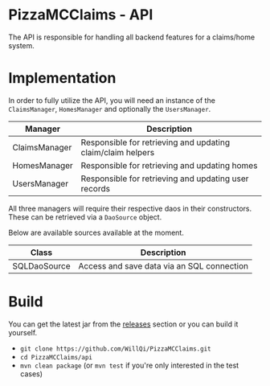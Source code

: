 # PizzaMCClaims - API
The API is responsible for handling all backend features for a claims/home system.

# Implementation 
In order to fully utilize the API, you will need an instance of the `ClaimsManager`, `HomesManager` and optionally the `UsersManager`.

| Manager       | Description                                                 |
| ------------- | ----------------------------------------------------------- |
| ClaimsManager | Responsible for retrieving and updating claim/claim helpers | 
| HomesManager  | Responsible for retrieving and updating homes               |
| UsersManager  | Responsible for retrieving and updating user records        |

All three managers will require their respective daos in their constructors.
These can be retrieved via a `DaoSource` object.

Below are available sources available at the moment.

| Class        | Description                                |
| ------------ | ------------------------------------------ |
| SQLDaoSource | Access and save data via an SQL connection |

# Build
You can get the latest jar from the [releases](https://github.com/WillQi/PizzaMCClaims/releases) section or you can build it yourself.
- `git clone https://github.com/WillQi/PizzaMCClaims.git`
- `cd PizzaMCClaims/api`
- `mvn clean package` (or `mvn test` if you're only interested in the test cases)